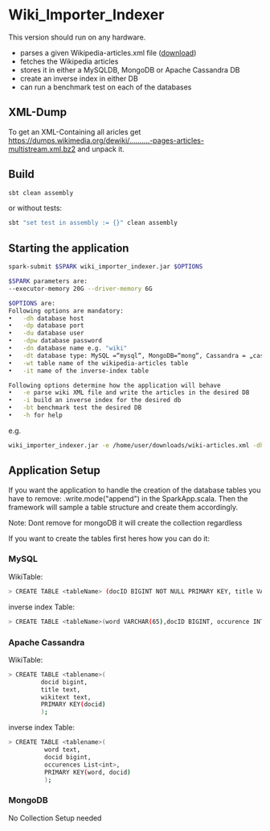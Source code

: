 # Wiki_Importer_Indexer

This version should run on any hardware.

* parses a given Wikipedia-articles.xml file ([download](https://dumps.wikimedia.org/dewiki/))
* fetches the Wikipedia articles
* stores it in either a MySQLDB, MongoDB or Apache Cassandra DB
* create an inverse index in either DB
* can run a benchmark test on each of the databases

## XML-Dump
To get an XML-Containing all aricles get https://dumps.wikimedia.org/dewiki/..........-pages-articles-multistream.xml.bz2
and unpack it.

## Build
```bash
sbt clean assembly
```
or without tests:

```bash
sbt "set test in assembly := {}" clean assembly
```

## Starting the application

```bash
spark-submit $SPARK wiki_importer_indexer.jar $OPTIONS   
```
```bash
$SPARK parameters are:
--executor-memory 20G --driver-memory 6G
```

```bash
$OPTIONS are: 
Following options are mandatory:
•	-dh database host
•	-dp database port
•	-du database user
•	-dpw database password
•	-dn database name e.g. "wiki"
•	-dt database type: MySQL =“mysql“, MongoDB=“mong“, Cassandra = „cass“
•	-wt table name of the wikipedia-articles table
•	-it name of the inverse-index table

Following options determine how the application will behave
•	-e parse wiki XML file and write the articles in the desired DB
•	-i build an inverse index for the desired db
•	-bt benchmark test the desired DB
•	-h for help
```
e.g.
```bash
wiki_importer_indexer.jar -e /home/user/downloads/wiki-articles.xml -dh databaseHost -dp databasePort -du databaseUser -dpw databasePassword -dn databaseName -dt mysql -wt wikitablename -it indextablename 
```
## Application Setup
If you want the application to handle the creation of the database tables you have to remove: .write.mode("append") in the SparkApp.scala. Then the framework will sample a table structure and create them accordingly. 

Note: Dont remove for mongoDB it will create the collection regardless 

If you want to create the tables first heres how you can do it:

### MySQL

WikiTable:
```bash
> CREATE TABLE <tableName> (docID BIGINT NOT NULL PRIMARY KEY, title VARCHAR(255),wikitext LONGTEXT);
```

inverse index Table: 
```bash
> CREATE TABLE <tableName>(word VARCHAR(65),docID BIGINT, occurence INT,PRIMARY KEY (word, docID, occurence));
```

### Apache Cassandra

WikiTable:
```bash
> CREATE TABLE <tablename>(
 		 docid bigint,
 		 title text,
 		 wikitext text,
 		 PRIMARY KEY(docid)
		 );
```

inverse index Table: 
```bash
> CREATE TABLE <tablename>(
		  word text,
		  docid bigint,
		  occurences List<int>,
		  PRIMARY KEY(word, docid)
		  );
```

### MongoDB

No Collection Setup needed
